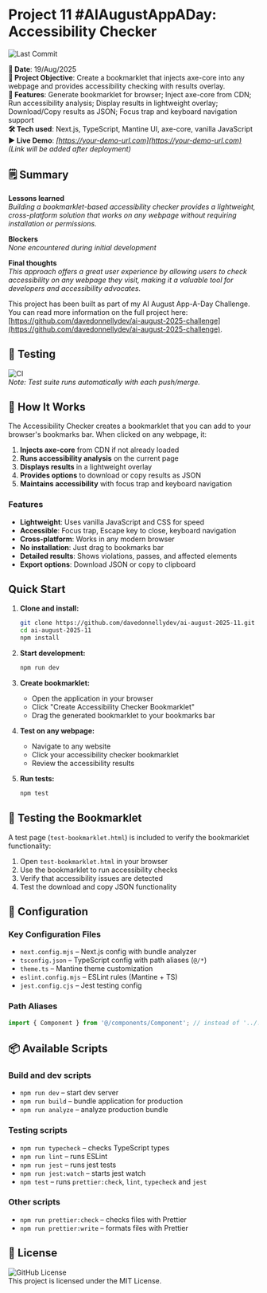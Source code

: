# Project 11 #AIAugustAppADay: Accessibility Checker

![Last Commit](https://img.shields.io/github/last-commit/davedonnellydev/ai-august-2025-11)

**📆 Date**: 19/Aug/2025  
**🎯 Project Objective**: Create a bookmarklet that injects axe-core into any webpage and provides accessibility checking with results overlay.  
**🚀 Features**: Generate bookmarklet for browser; Inject axe-core from CDN; Run accessibility analysis; Display results in lightweight overlay; Download/Copy results as JSON; Focus trap and keyboard navigation support  
**🛠️ Tech used**: Next.js, TypeScript, Mantine UI, axe-core, vanilla JavaScript  
**▶️ Live Demo**: _[https://your-demo-url.com](https://your-demo-url.com)_  
_(Link will be added after deployment)_

## 🗒️ Summary

**Lessons learned**  
_Building a bookmarklet-based accessibility checker provides a lightweight, cross-platform solution that works on any webpage without requiring installation or permissions._

**Blockers**  
_None encountered during initial development_

**Final thoughts**  
_This approach offers a great user experience by allowing users to check accessibility on any webpage they visit, making it a valuable tool for developers and accessibility advocates._

This project has been built as part of my AI August App-A-Day Challenge. You can read more information on the full project here: [https://github.com/davedonnellydev/ai-august-2025-challenge](https://github.com/davedonnellydev/ai-august-2025-challenge).

## 🧪 Testing

![CI](https://github.com/davedonnellydev/ai-august-2025-11/actions/workflows/npm_test.yml/badge.svg)  
_Note: Test suite runs automatically with each push/merge._

## 🚀 How It Works

The Accessibility Checker creates a bookmarklet that you can add to your browser's bookmarks bar. When clicked on any webpage, it:

1. **Injects axe-core** from CDN if not already loaded
2. **Runs accessibility analysis** on the current page
3. **Displays results** in a lightweight overlay
4. **Provides options** to download or copy results as JSON
5. **Maintains accessibility** with focus trap and keyboard navigation

### Features

- **Lightweight**: Uses vanilla JavaScript and CSS for speed
- **Accessible**: Focus trap, Escape key to close, keyboard navigation
- **Cross-platform**: Works in any modern browser
- **No installation**: Just drag to bookmarks bar
- **Detailed results**: Shows violations, passes, and affected elements
- **Export options**: Download JSON or copy to clipboard

## Quick Start

1. **Clone and install:**

   ```bash
   git clone https://github.com/davedonnellydev/ai-august-2025-11.git
   cd ai-august-2025-11
   npm install
   ```

2. **Start development:**

   ```bash
   npm run dev
   ```

3. **Create bookmarklet:**
   - Open the application in your browser
   - Click "Create Accessibility Checker Bookmarklet"
   - Drag the generated bookmarklet to your bookmarks bar

4. **Test on any webpage:**
   - Navigate to any website
   - Click your accessibility checker bookmarklet
   - Review the accessibility results

5. **Run tests:**
   ```bash
   npm test
   ```

## 🧪 Testing the Bookmarklet

A test page (`test-bookmarklet.html`) is included to verify the bookmarklet functionality:

1. Open `test-bookmarklet.html` in your browser
2. Use the bookmarklet to run accessibility checks
3. Verify that accessibility issues are detected
4. Test the download and copy JSON functionality

## 🔧 Configuration

### Key Configuration Files

- `next.config.mjs` – Next.js config with bundle analyzer
- `tsconfig.json` – TypeScript config with path aliases (`@/*`)
- `theme.ts` – Mantine theme customization
- `eslint.config.mjs` – ESLint rules (Mantine + TS)
- `jest.config.cjs` – Jest testing config

### Path Aliases

```ts
import { Component } from '@/components/Component'; // instead of '../../../components/Component'
```

## 📦 Available Scripts

### Build and dev scripts

- `npm run dev` – start dev server
- `npm run build` – bundle application for production
- `npm run analyze` – analyze production bundle

### Testing scripts

- `npm run typecheck` – checks TypeScript types
- `npm run lint` – runs ESLint
- `npm run jest` – runs jest tests
- `npm run jest:watch` – starts jest watch
- `npm test` – runs `prettier:check`, `lint`, `typecheck` and `jest`

### Other scripts

- `npm run prettier:check` – checks files with Prettier
- `npm run prettier:write` – formats files with Prettier

## 📜 License

![GitHub License](https://img.shields.io/github/license/davedonnellydev/ai-august-2025-11)  
This project is licensed under the MIT License.
